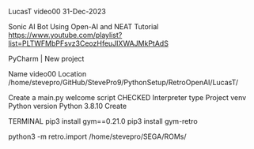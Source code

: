 LucasT video00
31-Dec-2023

Sonic AI Bot Using Open-AI and NEAT Tutorial
https://www.youtube.com/playlist?list=PLTWFMbPFsvz3CeozHfeuJIXWAJMkPtAdS


PyCharm | New project

Name		video00
Location	/home/stevepro/GitHub/StevePro9/PythonSetup/RetroOpenAI/LucasT/

Create a main.py welcome script	CHECKED
Interpreter type			Project venv
Python version				Python 3.8.10
Create


TERMINAL
pip3 install gym==0.21.0
pip3 install gym-retro

python3 -m retro.import /home/stevepro/SEGA/ROMs/

